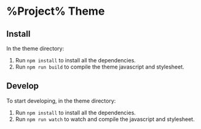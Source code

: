 # %Project% Theme

## Install

In the theme directory:

1. Run `npm install` to install all the dependencies.
2. Run `npm run build` to compile the theme javascript and stylesheet.

## Develop

To start developing, in the theme directory:

1. Run `npm install` to install all the dependencies.
2. Run `npm run watch` to watch and compile the javascript and stylesheet.